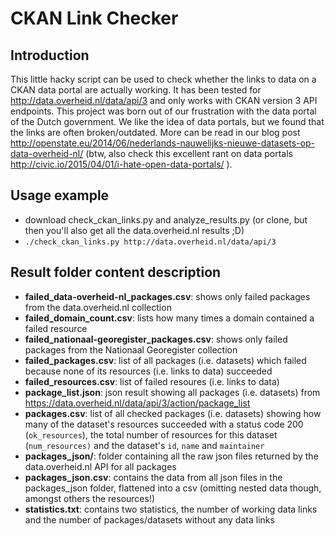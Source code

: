 # CKAN Link Checker

## Introduction

This little hacky script can be used to check whether the links to data on a CKAN data portal are actually working. It has been tested for http://data.overheid.nl/data/api/3 and only works with CKAN version 3 API endpoints. This project was born out of our frustration with the data portal of the Dutch government. We like the idea of data portals, but we found that the links are often broken/outdated. More can be read in our blog post http://openstate.eu/2014/06/nederlands-nauwelijks-nieuwe-datasets-op-data-overheid-nl/ (btw, also check this excellent rant on data portals http://civic.io/2015/04/01/i-hate-open-data-portals/ ).

## Usage example
* download check_ckan_links.py and analyze_results.py (or clone, but then you'll also get all the data.overheid.nl results ;D)
* `./check_ckan_links.py http://data.overheid.nl/data/api/3`

## Result folder content description

* **failed_data-overheid-nl_packages.csv**: shows only failed packages from the data.overheid.nl collection
* **failed_domain_count.csv**: lists how many times a domain contained a failed resource
* **failed_nationaal-georegister_packages.csv**: shows only failed packages from the Nationaal Georegister collection
* **failed_packages.csv**: list of all packages (i.e. datasets) which failed because none of its resources (i.e. links to data) succeeded
* **failed_resources.csv**: list of failed resoures (i.e. links to data)
* **package_list.json**: json result showing all packages (i.e. datasets) from https://data.overheid.nl/data/api/3/action/package_list
* **packages.csv**: list of all checked packages (i.e. datasets) showing how many of the dataset's resources succeeded with a status code 200 (`ok_resources`), the total number of resources for this dataset (`num_resources)` and the dataset's `id`, `name` and `maintainer`
* **packages_json/**: folder containing all the raw json files returned by the data.overheid.nl API for all packages
* **packages_json.csv**: contains the data from all json files in the packages_json folder, flattened into a csv (omitting nested data though, amongst others the resources!)
* **statistics.txt**: contains two statistics, the number of working data links and the number of packages/datasets without any data links
